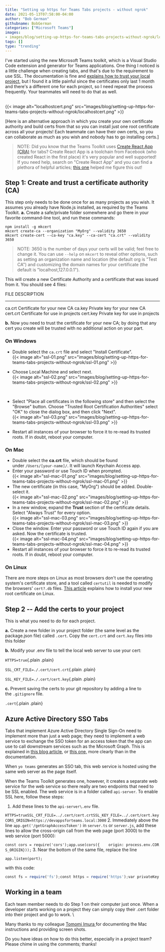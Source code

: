 ```yaml
---
title: "Setting up https for Teams Tabs projects - without ngrok"
date: 2021-05-13T07:58:00-04:00
author: "Bob German"
githubname: BobGerman
categories: ["Microsoft Teams"]
images:
- images/blog/setting-up-https-for-teams-tabs-projects-without-ngrok/localhostcert.png
tags: []
type: "trending"
---
```


I've started using the new Microsoft Teams toolkit, which is a Visual
Studio Code extension and generator for Teams applications. One thing I
noticed is a little challenge when creating tabs, and that's due to the
requirement to use SSL. The documentation is fine and [explains how to
trust your local
project](https://docs.microsoft.com/microsoftteams/platform/toolkit/visual-studio-code-overview?WT.mc_id=m365-blog-rogerman#add-a-trusted-certificate-for-localhost),
but I found it a little painful since the certificates only last 1 month
and there's a different one for each project, so I need repeat the
process frequently. Your teammates will need to do that as well.

\
{{< image alt="localhostcert.png" src="images/blog/setting-up-https-for-teams-tabs-projects-without-ngrok/localhostcert.png" >}}

[Here is an alternative approach in which you create your own
certificate authority and build certs from that so you can install just
one root certificate across all your projects! Each teammate can have
their own certs, so you can collaborate as much as you wish and nobody
has to go installing certs.]
> NOTE: Did you know that the Teams Toolkit uses [Create React App
> (CRA)](https://reactjs.org/docs/create-a-new-react-app.html) for tabs?
> Create React App is a toolchain from Facebook (who created React in
> the first place) it's very popular and well supported! If you need
> help, search on "Create React App" and you can find a plethora of
> helpful articles; [this
> one](https://dev.to/ganeshagrawal/how-to-setup-https-locally-with-create-react-app-e46) helped
> me figure this out!

## Step 1: Create and trust a certificate authority (CA) 

This step only needs to be done once for as many projects as you wish.
It assumes you already have Node.js installed, as required by the Teams
Toolkit.
**a.** Create a safe/private folder somewhere and go there in your
favorite command-line tool, and run these commands:

``` wp-block-preformatted
npm install -g mkcert
mkcert create-ca --organization "MyOrg" --validity 3650
mkcert create-cert --ca-key "ca.key" --ca-cert "ca.crt" --validity 3650
```

> NOTE: 3650 is the number of days your certs will be valid; feel free
> to change it. You can use `--help` on `mkcert` to reveal other
> options, such as setting an organization name and location (the
> default org is "Test CA") and customizing the domain names for your
> certificate (the default is "localhost,127.0.0.1").

This will create a new Certificate Authority and a certificate that was
issued from it. You should see 4 files:

  FILE       DESCRIPTION
  ---------- ---------------------------------
  ca.crt     Certificate for your new CA
  ca.key     Private key for your new CA
  cert.crt   Certificate for use in projects
  cert.key   Private key for use in projects

**b.** Now you need to trust the certificate for your new CA; by doing
that any cert you create will be trusted with no additional action on
your part.

### On Windows 

-   Double select  the `ca.crt` file and select "Install Certificate".
    \
    {{< image alt="ssl-01.png" src="images/blog/setting-up-https-for-teams-tabs-projects-without-ngrok/ssl-01.png" >}}

-   Choose Local Machine and select next.
    \
    {{< image alt="ssl-02.png" src="images/blog/setting-up-https-for-teams-tabs-projects-without-ngrok/ssl-02.png" >}}

     

-   Select "Place all certificates in the following store" and then
    select the "Browse" button. Choose "Trusted Root Certification
    Authorities" select "OK" to close the dialog box, and then click
    "Next".
    \
    {{< image alt="ssl-03.png" src="images/blog/setting-up-https-for-teams-tabs-projects-without-ngrok/ssl-03.png" >}}

-   Restart all instances of your browser to force it to re-read its
    trusted roots. If in doubt, reboot your computer.

### On Mac 

-   Double select  the **ca.crt** file, which should be found
    under `/Users/[your-name]/`. It will launch Keychain Access app.
-   Enter your password or use Touch ID when prompted. \
    {{< image alt="ssl-mac-01.png" src="images/blog/setting-up-https-for-teams-tabs-projects-without-ngrok/ssl-mac-01.png" >}}
-   The new certificate (in this case, "MyOrg") should be added.
    Double-select it. \
    {{< image alt="ssl-mac-02.png" src="images/blog/setting-up-https-for-teams-tabs-projects-without-ngrok/ssl-mac-02.png" >}}
-   In a new window, expand the **Trust** section of the certificate
    details. Select "Always Trust" for every option. \
    {{< image alt="ssl-mac-03.png" src="images/blog/setting-up-https-for-teams-tabs-projects-without-ngrok/ssl-mac-03.png" >}}
-   Close the window. Enter your password or use Touch ID again if you
    are asked. Now the certificate is trusted. \
    {{< image alt="ssl-mac-04.png" src="images/blog/setting-up-https-for-teams-tabs-projects-without-ngrok/ssl-mac-04.png" >}}
-   Restart all instances of your browser to force it to re-read its
    trusted roots. If in doubt, reboot your computer.

### On Linux 

There are more steps on Linux as most browsers don't use the operating
system's certificate store, and a tool called `certutil` is needed to
modify the browsers' `cert?.db` files. [This
article](https://thomas-leister.de/en/how-to-import-ca-root-certificate/) explains
how to install your new root certificate on Linux.

## Step 2 -- Add the certs to your project 

This is what you need to do for each project.

**a.** Create a new folder in your project folder (the same level as the
package.json file) called `.cert`. Copy
the `cert.crt` and `cert.key` files into this folder

**b.** Modify your .env file to tell the local web server to use your
cert:

`HTTPS=true`{.plain .plain}


`SSL_CRT_FILE=./.cert/cert.crt`{.plain .plain}



`SSL_KEY_FILE=./.cert/cert.key`{.plain .plain}


**c.** Prevent saving the certs to your git repository by adding a line
to the `.gitignore` file.

`.cert`{.plain .plain}


## Azure Active Directory SSO Tabs 

Tabs that implement Azure Active Directory Single Sign-On need to
implement more than just a web page; they need to implement a web
service to exchange the SSO token for an access token that the app can
use to call downstream services such as the Microsoft Graph. This is
explained in [this blog
article](https://blog.mastykarz.nl/securely-connect-microsoft-graph-teams-tabs-sso/),
or [this
one,](https://www.wictorwilen.se/blog/microsoft-teams-tabs-sso-and-microsoft-graph-the-on-behalf-of-blog-post/) more
clearly than in the documentation.

When `yo teams` generates an SSO tab, this web service is hosted using
the same web server as the page itself.

When the Teams Toolkit generates one, however, it creates a separate web
service for the web service so there really are two endpoints that need
to be SSL enabled. The web service is in a folder called `api-server`.
To enable SSL here, follow these steps:

1.  Add these lines to the `api-server\.env` file.

`HTTPS=trueSSL_CRT_FILE=../.cert/cert.crtSSL_KEY_FILE=../.cert/cert.keyCORS_ORIGIN=https://devappsforteams.local:3000`
2.  Immediately above the
line `app.get('/getGraphAccessToken')` in `server.ts` or `server.js`,
add these lines to allow the cross-origin call from the web page (port
3000) to the web service (port 5000):

`const cors = require('cors');app.use(cors({    origin: process.env.CORS_ORIGIN}));`
3.  Near the bottom of the same file, replace the line

`app.listen(port);`

with this code:


```js
const fs = require('fs');const https = require('https');var privateKey = fs.readFileSync(process.env.SSL_KEY_FILE );var certificate = fs.readFileSync(process.env.SSL_CRT_FILE);https.createServer({    key: privateKey,    cert: certificate}, app).listen(port);
```

## Working in a team 

Each team member needs to do Step 1 on their computer just once. When a
developer starts working on a project they can simply copy their .cert
folder into their project and go to work.
\

Many thanks to my colleague [Tomomi Imura ](https://girliemac.com/)for
documenting the Mac instructions and providing screen shots.

Do you have ideas on how to do this better, especially in a project
team? Please chime in using the comments; thanks!
